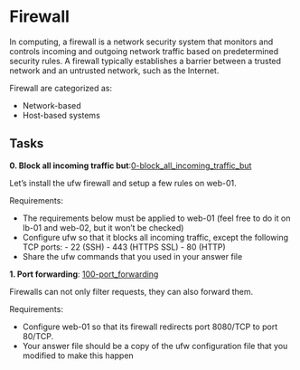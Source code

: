 # Firewall

In computing, a firewall is a network security system that monitors and controls incoming and outgoing network traffic based on predetermined security rules. A firewall typically establishes a barrier between a trusted network and an untrusted network, such as the Internet.

Firewall are categorized as:
- Network-based
- Host-based systems

## Tasks

**0. Block all incoming traffic but**:[0-block_all_incoming_traffic_but](./0-block_all_incoming_traffic_but)

Let’s install the ufw firewall and setup a few rules on web-01.

Requirements:

- The requirements below must be applied to web-01 (feel free to do it on lb-01 and web-02, but it won’t be checked)
- Configure ufw so that it blocks all incoming traffic, except the following TCP ports:
        - 22 (SSH)
        - 443 (HTTPS SSL)
        - 80 (HTTP)
- Share the ufw commands that you used in your answer file

**1. Port forwarding**: [100-port_forwarding](./100-port_forwarding)

Firewalls can not only filter requests, they can also forward them.

Requirements:

- Configure web-01 so that its firewall redirects port 8080/TCP to port 80/TCP.
- Your answer file should be a copy of the ufw configuration file that you modified to make this happen

